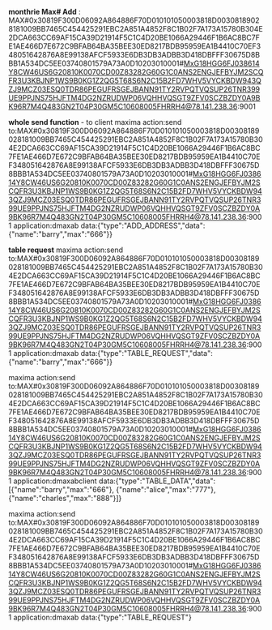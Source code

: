 **monthrie Max# Add** :
    MAX#0x30819F300D06092A864886F70D010101050003818D00308189028181009BB7465C454425291EBC2A851A4852F8C1B02F7A173A15780B304E2DCA663CC69AF15CA39D21914F5C1C4D20BE1066A29446F1B6AC8BC7FE1AE466D7E672C9BFAB64BA35BEE30ED8217BDB95959EA1B4410C70EF348051642876A8E99138AFCF5933E6DB3DB3ADBB3D418DBFFF30675D8BBB1A534DC5EE03740801579A73A0D10203010001#MxG18HGG6FJ038614Y8CW46US6G20810K0070CD00Z83282G60G1C0ANS2ENGJEFBYJM2SCQFR3U3KBJNP1WS9B0KG1Z2QG5T68S6N2C15B2FD7WHV5VYCKBDW943QZJ9MCZ03ESQ0TDR86PEGUFRSGEJBANN91TY2RVPQTVQSUP26TNR399UE9PPJNS75HJFTM4DG2NZRUDWP06VQHHVQSGT9ZFV0SCZBZDY0A9BK96R7M4Q483GN2T04P30GM5C10608005FHRRH4@78.141.238.36:9001

**whole send function** - to client
    maxima action:send to:MAX#0x30819F300D06092A864886F70D010101050003818D00308189028181009BB7465C454425291EBC2A851A4852F8C1B02F7A173A15780B304E2DCA663CC69AF15CA39D21914F5C1C4D20BE1066A29446F1B6AC8BC7FE1AE466D7E672C9BFAB64BA35BEE30ED8217BDB95959EA1B4410C70EF348051642876A8E99138AFCF5933E6DB3DB3ADBB3D418DBFFF30675D8BBB1A534DC5EE03740801579A73A0D10203010001#MxG18HGG6FJ038614Y8CW46US6G20810K0070CD00Z83282G60G1C0ANS2ENGJEFBYJM2SCQFR3U3KBJNP1WS9B0KG1Z2QG5T68S6N2C15B2FD7WHV5VYCKBDW943QZJ9MCZ03ESQ0TDR86PEGUFRSGEJBANN91TY2RVPQTVQSUP26TNR399UE9PPJNS75HJFTM4DG2NZRUDWP06VQHHVQSGT9ZFV0SCZBZDY0A9BK96R7M4Q483GN2T04P30GM5C10608005FHRRH4@78.141.238.36:9001 application:dmaxab data:{"type":"ADD_ADDRESS","data":{"name":"barry","max":"666"}}

**table request**
 maxima action:send to:MAX#0x30819F300D06092A864886F70D010101050003818D00308189028181009BB7465C454425291EBC2A851A4852F8C1B02F7A173A15780B304E2DCA663CC69AF15CA39D21914F5C1C4D20BE1066A29446F1B6AC8BC7FE1AE466D7E672C9BFAB64BA35BEE30ED8217BDB95959EA1B4410C70EF348051642876A8E99138AFCF5933E6DB3DB3ADBB3D418DBFFF30675D8BBB1A534DC5EE03740801579A73A0D10203010001#MxG18HGG6FJ038614Y8CW46US6G20810K0070CD00Z83282G60G1C0ANS2ENGJEFBYJM2SCQFR3U3KBJNP1WS9B0KG1Z2QG5T68S6N2C15B2FD7WHV5VYCKBDW943QZJ9MCZ03ESQ0TDR86PEGUFRSGEJBANN91TY2RVPQTVQSUP26TNR399UE9PPJNS75HJFTM4DG2NZRUDWP06VQHHVQSGT9ZFV0SCZBZDY0A9BK96R7M4Q483GN2T04P30GM5C10608005FHRRH4@78.141.238.36:9001 application:dmaxab data:{"type":"TABLE_REQUEST","data":{"name":"barry","max":"666"}}

maxima action:send to:MAX#0x30819F300D06092A864886F70D010101050003818D00308189028181009BB7465C454425291EBC2A851A4852F8C1B02F7A173A15780B304E2DCA663CC69AF15CA39D21914F5C1C4D20BE1066A29446F1B6AC8BC7FE1AE466D7E672C9BFAB64BA35BEE30ED8217BDB95959EA1B4410C70EF348051642876A8E99138AFCF5933E6DB3DB3ADBB3D418DBFFF30675D8BBB1A534DC5EE03740801579A73A0D10203010001#MxG18HGG6FJ038614Y8CW46US6G20810K0070CD00Z83282G60G1C0ANS2ENGJEFBYJM2SCQFR3U3KBJNP1WS9B0KG1Z2QG5T68S6N2C15B2FD7WHV5VYCKBDW943QZJ9MCZ03ESQ0TDR86PEGUFRSGEJBANN91TY2RVPQTVQSUP26TNR399UE9PPJNS75HJFTM4DG2NZRUDWP06VQHHVQSGT9ZFV0SCZBZDY0A9BK96R7M4Q483GN2T04P30GM5C10608005FHRRH4@78.141.238.36:9001 application:dmaxabclient data:{"type":"TABLE_DATA","data":[{"name":"barry","max":"666"}, {"name":"alice","max":"777"}, {"name":"charles","max":"888"}]}



maxima action:send to:MAX#0x30819F300D06092A864886F70D010101050003818D00308189028181009BB7465C454425291EBC2A851A4852F8C1B02F7A173A15780B304E2DCA663CC69AF15CA39D21914F5C1C4D20BE1066A29446F1B6AC8BC7FE1AE466D7E672C9BFAB64BA35BEE30ED8217BDB95959EA1B4410C70EF348051642876A8E99138AFCF5933E6DB3DB3ADBB3D418DBFFF30675D8BBB1A534DC5EE03740801579A73A0D10203010001#MxG18HGG6FJ038614Y8CW46US6G20810K0070CD00Z83282G60G1C0ANS2ENGJEFBYJM2SCQFR3U3KBJNP1WS9B0KG1Z2QG5T68S6N2C15B2FD7WHV5VYCKBDW943QZJ9MCZ03ESQ0TDR86PEGUFRSGEJBANN91TY2RVPQTVQSUP26TNR399UE9PPJNS75HJFTM4DG2NZRUDWP06VQHHVQSGT9ZFV0SCZBZDY0A9BK96R7M4Q483GN2T04P30GM5C10608005FHRRH4@78.141.238.36:9001 application:dmaxab data:{"type":"TABLE_REQUEST"}
